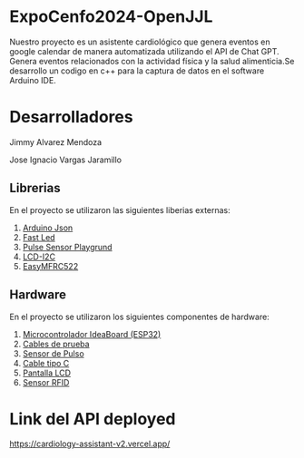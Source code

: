 

# ExpoCenfo2024-OpenJJL
  Nuestro proyecto es un asistente cardiológico que genera eventos en google calendar de manera automatizada utilizando el API de Chat GPT. Genera eventos relacionados con la actividad física y la salud alimenticia.Se desarrollo un codigo en c++ para la captura de datos en el software Arduino IDE.

# Desarrolladores 
Jimmy Alvarez Mendoza

Jose Ignacio Vargas Jaramillo
## Librerias 
En el proyecto se utilizaron las siguientes liberias externas:

  1. [Arduino Json](https://arduinojson.org/?utm_source=meta&utm_medium=library.properties)
  2. [Fast Led](https://github.com/FastLED/FastLED)
  3. [Pulse Sensor Playgrund](https://github.com/WorldFamousElectronics/PulseSensorPlayground)
  4. [LCD-I2C](https://github.com/hasenradball/LCD-I2C)
  5. [EasyMFRC522](https://github.com/pablo-sampaio/easy_mfrc522)

## Hardware 
En el proyecto se utilizaron los siguientes componentes de hardware:

  1. [Microcontrolador IdeaBoard (ESP32)](https://www.crcibernetica.com/crcibernetica-ideaboard/)
  2. [Cables de prueba](https://www.crcibernetica.com/female-to-female-jumper-wire-40-pcs-in-one-bunch/)
  3. [Sensor de Pulso](https://www.crcibernetica.com/dht11-temperature-and-humidity-sensor-module/)
  4. [Cable tipo C](https://www.crcibernetica.com/usb-type-c-cable-1m/)
  5. [Pantalla LCD](https://www.crcibernetica.com/16x2-lcd-with-i2c-blue/)
  6. [Sensor RFID](https://www.crcibernetica.com/rc522-rfid-module/)

# Link del API deployed
https://cardiology-assistant-v2.vercel.app/
